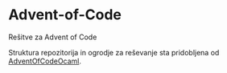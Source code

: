 # Advent-of-Code
Rešitve za Advent of Code

Struktura repozitorija in ogrodje za reševanje sta pridobljena od [AdventOfCodeOcaml](https://github.com/jO-Osko/AdventOfCodeOcaml).